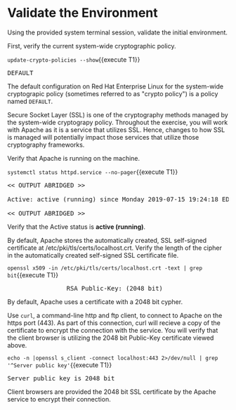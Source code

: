 # Validate the Environment 
Using the provided system terminal session, validate the initial environment.   

First, verify the current system-wide cryptographic policy.   

`update-crypto-policies --show`{{execute T1}}

<pre class="file">
DEFAULT
</pre>

The default configuration on Red Hat Enterprise Linux for the system-wide
cryptograpic policy (sometimes referred to as "crypto policy") is a
policy named `DEFAULT`.   

Secure Socket Layer (SSL) is one of the cryptography methods managed by
the system-wide cryptograpy policy.  Throughout the exercise, you will
work with Apache as it is a service that utilizes SSL.  Hence, changes
to how SSL is managed will potentially impact those services that utilize
those cryptography frameworks.

Verify that Apache is running on the machine.

`systemctl status httpd.service --no-pager`{{execute T1}}

<pre class="file">
<< OUTPUT ABRIDGED >>

Active: active (running) since Monday 2019-07-15 19:24:18 EDT; 3h 59min left

<< OUTPUT ABRIDGED >>
</pre>

Verify that the Active status is __active (running)__.   

By default, Apache stores the automatically created, SSL self-signed
certificate at /etc/pki/tls/certs/localhost.crt. Verify the length of the 
cipher in the automatically created self-signed SSL certificate file.    

`openssl x509 -in /etc/pki/tls/certs/localhost.crt -text | grep bit`{{execute T1}}

<pre class="file">
                RSA Public-Key: (2048 bit)
</pre>

By default, Apache uses a certificate with a 2048 bit cypher.   

Use `curl`, a command-line http and ftp client, to connect to Apache on the 
https port (443).  As part of this connection, curl will recieve a copy of the
certificate to encrypt the connection with the service.  You will verify that
the client browser is utilizing the 2048 bit Public-Key certificate viewed
above.   

`echo -n |openssl s_client -connect localhost:443 2>/dev/null | grep '^Server public key'`{{execute T1}}

<pre class="file">
Server public key is 2048 bit
</pre>

Client browsers are provided the 2048 bit SSL certificate by the Apache service
to encrypt their connection.   

